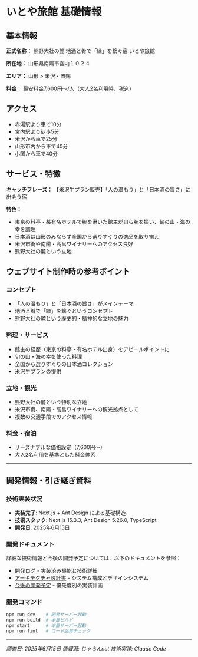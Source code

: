 # いとや旅館 基礎情報

## 基本情報

**正式名称：** 熊野大社の麓 地酒と肴で「緑」を繋ぐ宿 いとや旅館

**所在地：** 山形県南陽市宮内１０２４

**エリア：** 山形 > 米沢・置賜

**料金：** 最安料金7,600円～/人（大人2名利用時、税込）

## アクセス

- 赤湯駅より車で10分
- 宮内駅より徒歩5分  
- 米沢から車で25分
- 山形市内から車で40分
- 小国から車で40分

## サービス・特徴

**キャッチフレーズ：** 【米沢牛プラン販売】「人の温もり」と「日本酒の旨さ」に出会う宿

**特色：**
- 東京の料亭・某有名ホテルで腕を磨いた館主が自ら腕を振い、旬の山・海の幸を調理
- 日本酒は山形のみならず全国から選りすぐりの逸品を取り揃え
- 米沢市街や南陽・高畠ワイナリーへのアクセス良好
- 熊野大社の麓という立地

## ウェブサイト制作時の参考ポイント

### コンセプト
- 「人の温もり」と「日本酒の旨さ」がメインテーマ
- 地酒と肴で「緑」を繋ぐというコンセプト
- 熊野大社の麓という歴史的・精神的な立地の魅力

### 料理・サービス
- 館主の経歴（東京の料亭・有名ホテル出身）をアピールポイントに
- 旬の山・海の幸を使った料理
- 全国から選りすぐりの日本酒コレクション
- 米沢牛プランの提供

### 立地・観光
- 熊野大社の麓という特別な立地
- 米沢市街、南陽・高畠ワイナリーへの観光拠点として
- 複数の交通手段でのアクセス情報

### 料金・宿泊
- リーズナブルな価格設定（7,600円～）
- 大人2名利用を基準とした料金体系

---

## 開発情報・引き継ぎ資料

### 技術実装状況
- **実装完了**: Next.js + Ant Design による基礎構造
- **技術スタック**: Next.js 15.3.3, Ant Design 5.26.0, TypeScript
- **開発日**: 2025年6月15日

### 開発ドキュメント
詳細な技術情報と今後の開発予定については、以下のドキュメントを参照：

- [開発ログ](.claude/development-log.md) - 実装済み機能と技術詳細
- [アーキテクチャ設計書](.claude/architecture.md) - システム構成とデザインシステム  
- [今後の開発予定](.claude/next-steps.md) - 優先度別の実装計画

### 開発コマンド
```bash
npm run dev    # 開発サーバー起動
npm run build  # 本番ビルド
npm start      # 本番サーバー起動
npm run lint   # コード品質チェック
```

---

*調査日: 2025年6月15日*
*情報源: じゃらんnet*
*技術実装: Claude Code*